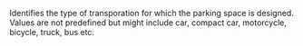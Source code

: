 ﻿Identifies the type of transporation for which the parking space is designed. Values are not predefined but might include car, compact car, motorcycle, bicycle, truck, bus etc.
